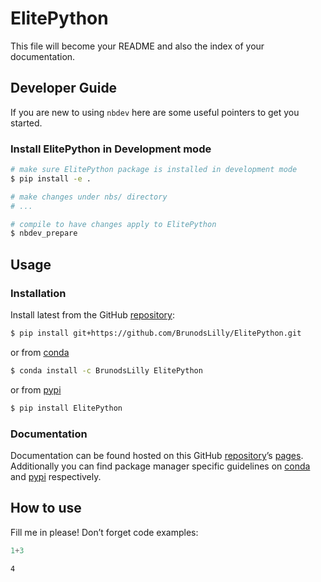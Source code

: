 # ElitePython


<!-- WARNING: THIS FILE WAS AUTOGENERATED! DO NOT EDIT! -->

This file will become your README and also the index of your
documentation.

## Developer Guide

If you are new to using `nbdev` here are some useful pointers to get you
started.

### Install ElitePython in Development mode

``` sh
# make sure ElitePython package is installed in development mode
$ pip install -e .

# make changes under nbs/ directory
# ...

# compile to have changes apply to ElitePython
$ nbdev_prepare
```

## Usage

### Installation

Install latest from the GitHub
[repository](https://github.com/BrunodsLilly/ElitePython):

``` sh
$ pip install git+https://github.com/BrunodsLilly/ElitePython.git
```

or from [conda](https://anaconda.org/BrunodsLilly/ElitePython)

``` sh
$ conda install -c BrunodsLilly ElitePython
```

or from [pypi](https://pypi.org/project/ElitePython/)

``` sh
$ pip install ElitePython
```

### Documentation

Documentation can be found hosted on this GitHub
[repository](https://github.com/BrunodsLilly/ElitePython)’s
[pages](https://BrunodsLilly.github.io/ElitePython/). Additionally you
can find package manager specific guidelines on
[conda](https://anaconda.org/BrunodsLilly/ElitePython) and
[pypi](https://pypi.org/project/ElitePython/) respectively.

## How to use

Fill me in please! Don’t forget code examples:

``` python
1+3
```

    4
